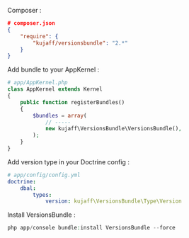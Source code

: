 Composer :
```json
# composer.json
{
    "require": {
        "kujaff/versionsbundle": "2.*"
    }
}
```

Add bundle to your AppKernel :
```php
# app/AppKernel.php
class AppKernel extends Kernel
{
    public function registerBundles()
    {
        $bundles = array(
            // -----
            new kujaff\VersionsBundle\VersionsBundle(),
        );
    }
}
```

Add version type in your Doctrine config :
```yml
# app/config/config.yml
doctrine:
    dbal:
        types:
            version: kujaff\VersionsBundle\Type\Version
```

Install VersionsBundle :
```php
php app/console bundle:install VersionsBundle --force
```
